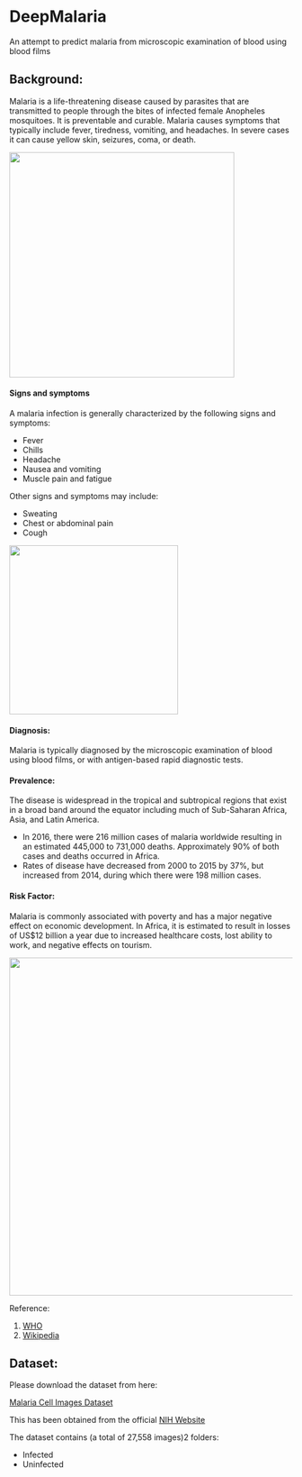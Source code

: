 # DeepMalaria

An attempt to predict malaria from microscopic examination of blood using blood films

## Background:
Malaria is a life-threatening disease caused by parasites that are transmitted to people through the bites of infected female Anopheles mosquitoes. It is preventable and curable.
Malaria causes symptoms that typically include fever, tiredness, vomiting, and headaches. In severe cases it can cause yellow skin, seizures, coma, or death.

 <img src="https://upload.wikimedia.org/wikipedia/commons/thumb/7/7e/Anopheles_stephensi.jpeg/1200px-Anopheles_stephensi.jpeg" width="400" />
 
 
 #### Signs and symptoms
 A malaria infection is generally characterized by the following signs and symptoms:
- Fever
- Chills
- Headache
- Nausea and vomiting
- Muscle pain and fatigue

Other signs and symptoms may include:
- Sweating
- Chest or abdominal pain
- Cough
 <img src="https://upload.wikimedia.org/wikipedia/commons/thumb/d/db/Symptoms_of_Malaria.png/848px-Symptoms_of_Malaria.png" width="300" />


#### Diagnosis: 
Malaria is typically diagnosed by the microscopic examination of blood using blood films, or with antigen-based rapid diagnostic tests.

#### Prevalence:
The disease is widespread in the tropical and subtropical regions that exist in a broad band around the equator including much of Sub-Saharan Africa, Asia, and Latin America.
- In 2016, there were 216 million cases of malaria worldwide resulting in an estimated 445,000 to 731,000 deaths. Approximately 90% of both cases and deaths occurred in Africa.
- Rates of disease have decreased from 2000 to 2015 by 37%, but increased from 2014, during which there were 198 million cases.

#### Risk Factor:
Malaria is commonly associated with poverty and has a major negative effect on economic development. In Africa, it is estimated to result in losses of US$12 billion a year due to increased healthcare costs, lost ability to work, and negative effects on tourism.

<img src="https://upload.wikimedia.org/wikipedia/commons/thumb/9/96/Malaria_world_map-Deaths_per_million_persons-WHO2012.svg/1200px-Malaria_world_map-Deaths_per_million_persons-WHO2012.svg.png" width="600" />
 
 Reference:
1.  [WHO](https://www.who.int/news-room/fact-sheets/detail/malaria) 
2. [Wikipedia](https://en.wikipedia.org/wiki/Malaria)

## Dataset:
Please download the dataset from here:

[Malaria Cell Images Dataset](https://www.kaggle.com/iarunava/cell-images-for-detecting-malaria)

This has been obtained from the official [NIH Website](https://ceb.nlm.nih.gov/repositories/malaria-datasets/)

The dataset contains (a total of 27,558 images)2 folders:
- Infected
- Uninfected
